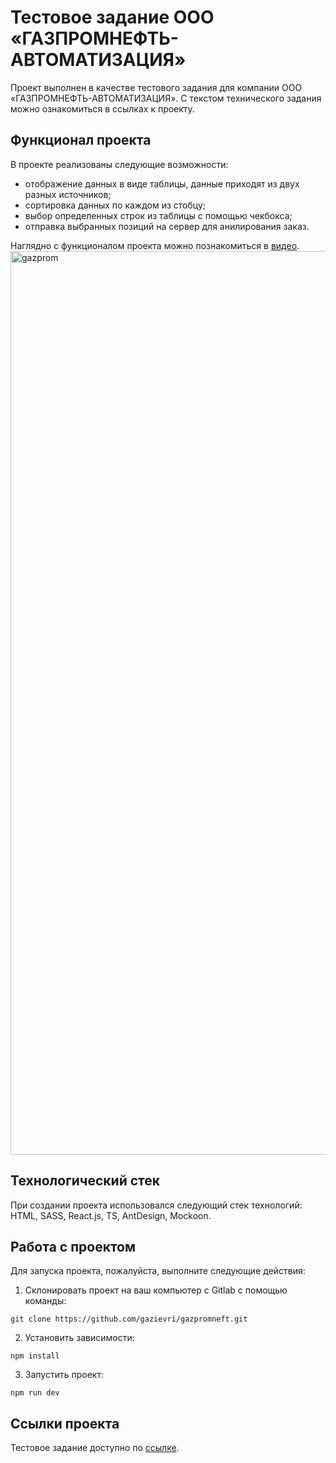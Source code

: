 # Тестовое задание ООО «ГАЗПРОМНЕФТЬ-АВТОМАТИЗАЦИЯ»
Проект выполнен в качестве тестового задания для компании ООО «ГАЗПРОМНЕФТЬ-АВТОМАТИЗАЦИЯ». 
С текстом технического задания можно ознакомиться в ссылках к проекту. 


## Функционал проекта
В проекте реализованы следующие возможности:
- отображение данных в виде таблицы, данные приходят из двух разных источников;
- сортировка данных по каждом из стобцу;
- выбор определенных строк из таблицы с помощью чекбокса;
- отправка выбранных позиций на сервер для анилирования заказ.


Наглядно c функционалом проекта можно познакомиться в [видео](https://youtu.be/7vpv8tlAfKY).
<img width="1446" alt="gazprom" src="https://github.com/gazievri/gazpromneft/assets/96244317/835b1d14-203a-458b-b72e-fb64f36f0590">

## Технологический стек

При создании проекта использовался следующий стек технологий: HTML, SASS, React.js, TS, AntDesign, Mockoon.

## Работа с проектом

Для запуска проекта, пожалуйста, выполните следующие действия:

1. Склонировать проект на ваш компьютер с Gitlab с помощью команды:

```
git clone https://github.com/gazievri/gazpromneft.git
```

2. Установить зависимости:

```
npm install
```

3. Запустить проект:

```
npm run dev
```

## Ссылки проекта

Тестовое задание доступно по [ссылке](https://docs.google.com/document/d/1BCe2Ze4lg3JIc9A83Hh50hvFooVNU28ASZAsj-IbrUk/edit?usp=sharing).
